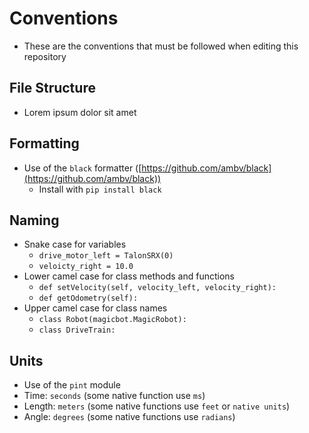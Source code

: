 # Conventions

- These are the conventions that must be followed when editing this repository

## File Structure
- Lorem ipsum dolor sit amet

## Formatting
- Use of the `black` formatter ([https://github.com/ambv/black](https://github.com/ambv/black))
    - Install with `pip install black`

## Naming
- Snake case for variables
    - `drive_motor_left = TalonSRX(0)`
    - `veloicty_right = 10.0`
- Lower camel case for class methods and functions
    - `def setVelocity(self, velocity_left, velocity_right):`
    - `def getOdometry(self):`
- Upper camel case for class names
    - `class Robot(magicbot.MagicRobot):`
    - `class DriveTrain:`

## Units
- Use of the `pint` module
- Time: `seconds` (some native function use `ms`)
- Length: `meters` (some native functions use `feet` or `native units`)
- Angle: `degrees` (some native functions use `radians`)